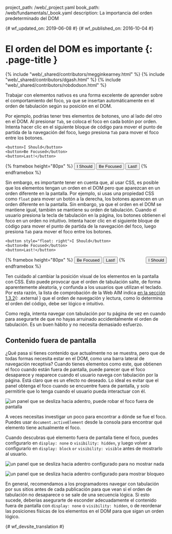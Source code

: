 project_path: /web/_project.yaml
book_path: /web/fundamentals/_book.yaml
description: La importancia del orden predeterminado del DOM


{# wf_updated_on: 2019-06-08 #}
{# wf_published_on: 2016-10-04 #}

# El orden del DOM es importante {: .page-title }

{% include "web/_shared/contributors/megginkearney.html" %}
{% include "web/_shared/contributors/dgash.html" %}
{% include "web/_shared/contributors/robdodson.html" %}



Trabajar con elementos nativos es una forma excelente de aprender sobre el comportamiento del foco,
ya que se insertan automáticamente en el orden de tabulación según su
posición en el DOM.

Por ejemplo, podrías tener tres elementos de botones, uno al lado del otro en el
DOM. Al presionar `Tab`, se coloca el foco en cada botón por orden. Intenta hacer clic en el siguiente
bloque de código para mover el punto de partida de la navegación del foco, luego presiona `Tab` para mover el foco
entre los botones.

    <button>I Should</button>
    <button>Be Focused</button>
    <button>Last!</button>

{% framebox height="80px" %}
<button>I Should</button>
<button>Be Focused</button>
<button>Last!</button>
{% endframebox %}

Sin embargo, es importante tener en cuenta que, al usar CSS, es posible que los elementos
tengan un orden en el DOM pero que aparezcan en un orden diferente en la pantalla. Por
ejemplo, si usas una propiedad CSS como `float` para mover un botón a la derecha,
los botones aparecen en un orden diferente en la pantalla. Sin embargo, ya que el orden en el
DOM se mantiene igual, también se mantiene su orden de tabulación. Cuando el usuario presiona la tecla de tabulación en
la página, los botones obtienen el foco en un orden no intuitivo. Intenta hacer clic en el siguiente
bloque de código para mover el punto de partida de la navegación del foco, luego presiona `Tab` para
mover el foco entre los botones.

    <button style="float: right">I Should</button>
    <button>Be Focused</button>
    <button>Last!</button>

{% framebox height="80px" %}
<button style="float: right;">I Should</button>
<button>Be Focused</button>
<button>Last!</button>
{% endframebox %}

Ten cuidado al cambiar la posición visual de los elementos en la pantalla con CSS.
Esto puede provocar que el orden de tabulación salte, de forma aparentemente aleatoria, y confunda a los
usuarios que utilizan el teclado. Por esta razón, la lista de comprobación de la Web AIM indica
[en la sección 1.3.2](https://webaim.org/standards/wcag/checklist#sc1.3.2){: .external }
que el orden de navegación y lectura, como lo determina el orden del código, debe ser
lógico e intuitivo.

Como regla, intenta navegar con tabulación por tu página de vez en cuando para asegurarte de que
no hayas arruinado accidentalmente el orden de tabulación. Es un buen hábito y
no necesita demasiado esfuerzo.

## Contenido fuera de pantalla
¿Qué pasa si tienes contenido que actualmente no se muestra, pero que de todas formas necesita estar
en el DOM, como una barra lateral de navegación receptiva? Cuando tienes elementos como este, que
obtienen el foco cuando están fuera de pantalla, puede parecer que el foco
desaparece y reaparece cuando el usuario navega con tabulación por la página. Está claro
que es un efecto no deseado. Lo ideal es evitar que el panel obtenga el foco
cuando se encuentre fuera de pantalla, y solo permitirle que lo tenga cuando el usuario pueda interactuar
con él.

![un panel que se desliza hacia adentro, puede robar el foco fuera de pantalla](imgs/slide-in-panel.png)

A veces necesitas investigar un poco para encontrar a dónde se fue
el foco. Puedes usar `document.activeElement` desde la consola para encontrar qué
elemento tiene actualmente el foco.

Cuando descubras qué elemento fuera de pantalla tiene el foco, puedes configurarlo en
`display: none` o `visibility: hidden`, y luego volver a configurarlo en `display:
block` ` or ` `visibility: visible` antes de mostrarlo al usuario.

![un panel que se desliza hacia adentro configurado para no mostrar nada](imgs/slide-in-panel2.png)

![un panel que se desliza hacia adentro configurado para mostrar bloqueo](imgs/slide-in-panel3.png)

En general, recomendamos a los programadores navegar con tabulación por sus sitios antes de cada
publicación para que vean si el orden de tabulación no desaparece o se sale de una secuencia
lógica. Si esto sucede, deberías asegurarte de esconder adecuadamente
el contenido fuera de pantalla con `display: none` o `visibility: hidden`, o de
reordenar las posiciones físicas de los elementos en el DOM para que sigan un orden
lógico.


{# wf_devsite_translation #}
